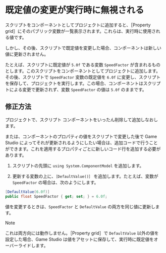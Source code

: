 # 既定値の変更が実行時に無視される

スクリプトをコンポーネントとしてプロジェクトに追加すると、［Property grid］にそのパブリック変数が一覧表示されます。これらは、実行時に使用される値です。

しかし、その後、スクリプトで既定値を変更した場合、コンポーネントは新しい値に更新されません。

たとえば、スクリプトに既定値が `5.0f` である変数 `SpeedFactor` が含まれるものとします。このスクリプトをコンポーネントとしてプロジェクトに追加します。その後、スクリプトで `SpeedFactor` 変数の既定値を `6.0f` に変更し、スクリプトを保存して、プロジェクトを実行します。この場合、コンポーネントはスクリプトによる変更で更新されず、変数 `SpeedFactor` の値は `5.0f` のままです。

## 修正方法

プロジェクトで、スクリプト コンポーネントをいったん削除して追加しなおします。

または、コンポーネントのプロパティの値をスクリプトで変更した後で Game Studio によってそれが更新されるようにしたい場合は、追加コードで行うことができます。これを適用するプロパティごとに新しいコード行を追加する必要があります。

1. スクリプトの先頭に `using System.ComponentModel` を追加します。

2. 更新する変数の上に、``［DefaultValue()］`` を追加します。たとえば、変数が `SpeedFactor` の場合は、次のようにします。

```cs
[DefaultValue(6.0f)]
public float SpeedFactor { get; set; } = 6.0f;
```

値を変更するときは、`SpeedFactor` と `DefaultValue` の両方を同じ値に更新します。

> [!NOTE]
> これは両方向には動作しません。［Property grid］で `DefaultValue` 以外の値を設定した場合、Game Studio は値をアセットに保存して、実行時に既定値をオーバーライドします。
